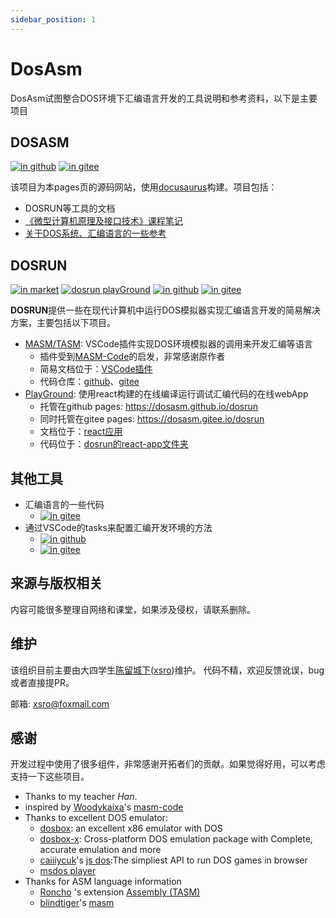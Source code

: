 ```yaml
---
sidebar_position: 1
---
```


# DosAsm

DosAsm试图整合DOS环境下汇编语言开发的工具说明和参考资料，以下是主要项目

## DOSASM

[![in github](https://img.shields.io/badge/-dosasm%2Fdosasm-lightgrey?logo=github)](https://github.com/dosasm/dosasm)
[![in gitee](https://img.shields.io/badge/-dosasm%2Fdosasm-red?logo=gitee)](https://gitee.com/dosasm/dosasm)

该项目为本pages页的源码网站，使用[docusaurus](https://docusaurus.io/)构建。项目包括：

- DOSRUN等工具的文档
- [《微型计算机原理及接口技术》课程笔记](notes-njupt/00_总览.md)
- [关于DOS系统、汇编语言的一些参考](references/README.md)

## DOSRUN

[![in market](https://img.shields.io/badge/-xsro.masm--tasm-blue?logo=visual-studio-code)](https://marketplace.visualstudio.com/items?itemName=xsro.masm-tasm)
[![dosrun playGround](https://img.shields.io/badge/-reactApp-blue?logo=react)](https://dosasm.github.io/dosrun)
[![in github](https://img.shields.io/badge/-dosasm%2Fdosrun-lightgrey?logo=github)](https://github.com/dosasm/dosrun)
[![in gitee](https://img.shields.io/badge/-dosasm%2Fdosrun-red?logo=gitee)](https://gitee.com/dosasm/dosrun)

**DOSRUN**提供一些在现代计算机中运行DOS模拟器实现汇编语言开发的简易解决方案，主要包括以下项目。

- [MASM/TASM](https://marketplace.visualstudio.com/items?itemName=xsro.masm-tasm): VSCode插件实现DOS环境模拟器的调用来开发汇编等语言
  - 插件受到[MASM-Code](https://marketplace.visualstudio.com/items?itemName=kaixa.masm-code)的启发，非常感谢原作者
  - 简易文档位于：[VSCode插件](tutorial-masm-tasm/vsce-basic.md)
  - 代码仓库：[github](https://github.com/dosasm/masm-tasm)、[gitee](https://gitee.com/dosasm/masm-tasm)
- [PlayGround](https://dosasm.github.io/dosrun): 使用react构建的在线编译运行调试汇编代码的在线webApp
  - 托管在github pages: <https://dosasm.github.io/dosrun>
  - 同时托管在gitee pages: <https://dosasm.gitee.io/dosrun>
  - 文档位于：[react应用](tutorial-playGround/playGround.md)
  - 代码位于：[dosrun的react-app文件夹](https://github.com/dosasm/dosrun/tree/main/react-app)

## 其他工具

- 汇编语言的一些代码
  - [![in gitee](https://img.shields.io/badge/-dosasm%2FCLTASM-red?logo=gitee)](https://gitee.com/dosasm/CLTASM)
- 通过VSCode的tasks来配置汇编开发环境的方法
  - [![in github](https://img.shields.io/badge/-xsro%2FVSC--ASMtasks-lightgrey?logo=github)](https://github.com/xsro/VSC-ASMtasks)
  - [![in gitee](https://img.shields.io/badge/-dosasm%2FVSC--ASMtasks-red?logo=gitee)](https://gitee.com/dosasm/VSC-ASMtasks)

## 来源与版权相关

内容可能很多整理自网络和课堂，如果涉及侵权，请联系删除。

## 维护

该组织目前主要由大四学生[陈留城下](https://gitee.com/xsro)([xsro](https://github.com/xsro))维护。
代码不精，欢迎反馈讹误，bug或者直接提PR。

邮箱: <xsro@foxmail.com>

## 感谢

开发过程中使用了很多组件，非常感谢开拓者们的贡献。如果觉得好用，可以考虑支持一下这些项目。

- Thanks to my teacher *Han*.
- inspired by [Woodykaixa](https://github.com/Woodykaixa)'s [masm-code](https://github.com/Woodykaixa/masm-code)
- Thanks to excellent DOS emulator: 
  - [dosbox](https://www.dosbox.com): an excellent x86 emulator with DOS
  - [dosbox-x](https://dosbox-x.com/): Cross-platform DOS emulation package with Complete, accurate emulation and more
  - [caiiiycuk](https://github.com/caiiiycuk)'s [js dos](https://js-dos.com/):The simpliest API to run DOS games in browser
  - [msdos player](http://takeda-toshiya.my.coocan.jp/msdos)
- Thanks for ASM language information
  - [Roncho](https://marketplace.visualstudio.com/publishers/Roncho) 's extension [Assembly (TASM)](https://marketplace.visualstudio.com/items?itemName=Roncho.assembly-8086)
  - [blindtiger](https://github.com/9176324)'s [masm](https://github.com/9176324/bltg-team.masm)

